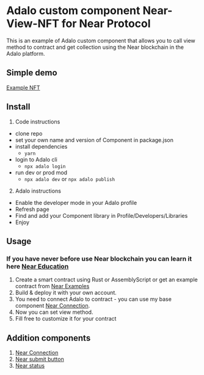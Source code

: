 # Adalo custom component Near-View-NFT for Near Protocol
This is an example of Adalo custom component that allows you to call view method to contract and get collection using the Near blockchain in the Adalo platform.

## Simple demo

[Example NFT](https://previewer.adalo.com/99c92caa-08b9-48a8-a742-d1ee558ce09c)

## Install

1. Code instructions
  - clone repo
  - set your own name and version of Component in package.json
  - install dependencies
    - `yarn`
  - login to Adalo cli
    - `npx adalo login`
  - run dev or prod mod
    - `npx adalo dev` or `npx adalo publish`

2. Adalo instructions
- Enable the developer mode in your Adalo profile
- Refresh page
- Find and add your Component library in Profile/Developers/Libraries
- Enjoy

## Usage

### If you have never before use Near blockchain you can learn it here [Near Education](https://near.org/ru/education/)

1. Create a smart contract using Rust or AssemblyScript or get an example contract from [Near Examples](https://examples.near.org/)
2. Build & deploy it with your own account.
3. You need to connect Adalo to contract - you can use my base component [Near Connection](https://github.com/Ellweb3/near-button).
4. Now you can set view method.
5. Fill free to customize it for your contract

## Addition components
1. [Near Connection](https://github.com/Ellweb3/near-button)
2. [Near submit button](https://github.com/Ellweb3/near-submit-button)
3. [Near status](https://github.com/Ellweb3/near-status)
